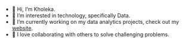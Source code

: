 - 👋 Hi, I’m Kholeka.
- 👀 I’m interested in technology, specifically Data.
-  🌱 I’m currently working on my data analytics projects, check out my [website](https://kholeka98.github.io/Kholeka_Sibiya_Portfolio.github.io/).
- 💞️ I  love collaborating with others to solve challenging problems.




<!---
Kholeka98/Kholeka98 is a ✨ special ✨ repository because its `README.md` (this file) appears on your GitHub profile.
You can click the Preview link to take a look at your changes.
--->

